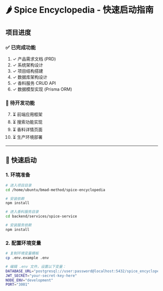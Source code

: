 # 🌶️ Spice Encyclopedia - 快速启动指南

## 项目进度

### ✅ 已完成功能
1. ✓ 产品需求文档 (PRD)
2. ✓ 系统架构设计
3. ✓ 项目结构搭建
4. ✓ 数据库架构设计
5. ✓ 香料服务 CRUD API
6. ✓ 数据模型实现 (Prisma ORM)

### 🚧 待开发功能
7. ⏳ 前端应用框架
8. ⏳ 搜索功能实现
9. ⏳ 香料详情页面
10. ⏳ 生产环境部署

---

## 🚀 快速启动

### 1. 环境准备

```bash
# 进入项目目录
cd /home/ubuntu/bmad-method/spice-encyclopedia

# 安装依赖
npm install

# 进入香料服务目录
cd backend/services/spice-service

# 安装服务依赖
npm install
```

### 2. 配置环境变量

```bash
# 复制环境变量模板
cp .env.example .env

# 编辑 .env 文件，设置以下变量：
DATABASE_URL="postgresql://user:password@localhost:5432/spice_encyclopedia"
JWT_SECRET="your-secret-key-here"
NODE_ENV="development"
PORT="3001"
```